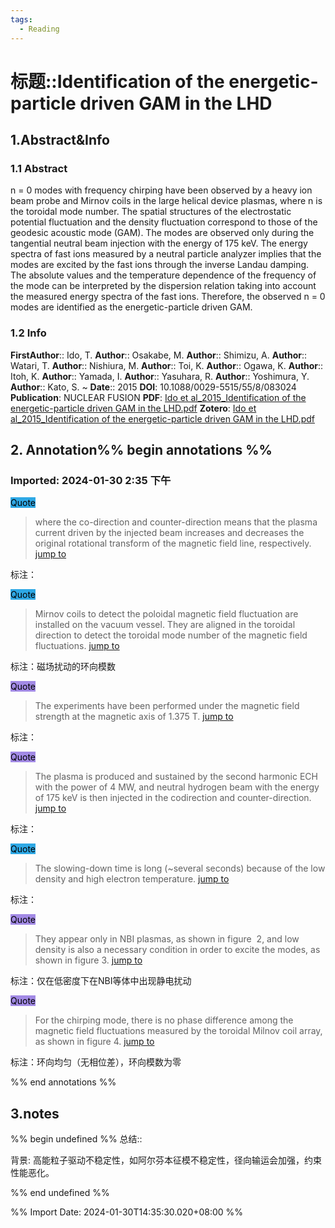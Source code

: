 ```yaml
---
tags:
  - Reading
---
```

# 标题::Identification of the energetic-particle driven GAM in the LHD

## 1.Abstract&Info
### 1.1 Abstract
n = 0 modes with frequency chirping have been observed by a heavy ion beam probe and Mirnov coils in the large helical device plasmas, where n is the toroidal mode number. The spatial structures of the electrostatic potential fluctuation and the density fluctuation correspond to those of the geodesic acoustic mode (GAM). The modes are observed only during the tangential neutral beam injection with the energy of 175 keV. The energy spectra of fast ions measured by a neutral particle analyzer implies that the modes are excited by the fast ions through the inverse Landau damping. The absolute values and the temperature dependence of the frequency of the mode can be interpreted by the dispersion relation taking into account the measured energy spectra of the fast ions. Therefore, the observed n = 0 modes are identified as the energetic-particle driven GAM.

### 1.2 Info
**FirstAuthor**:: Ido, T. 
**Author**:: Osakabe, M. 
**Author**:: Shimizu, A. 
**Author**:: Watari, T. 
**Author**:: Nishiura, M. 
**Author**:: Toi, K. 
**Author**:: Ogawa, K. 
**Author**:: Itoh, K. 
**Author**:: Yamada, I. 
**Author**:: Yasuhara, R. 
**Author**:: Yoshimura, Y. 
**Author**:: Kato, S. 
~
**Date**:: 2015
**DOI**: 10.1088/0029-5515/55/8/083024
**Publication**: NUCLEAR FUSION
**PDF**: [Ido et al_2015_Identification of the energetic-particle driven GAM in the LHD.pdf](file://E:\Zotero\storage\W69L3IFY\Ido%20et%20al_2015_Identification%20of%20the%20energetic-particle%20driven%20GAM%20in%20the%20LHD.pdf)
**Zotero**: [Ido et al_2015_Identification of the energetic-particle driven GAM in the LHD.pdf](zotero://select/library/items/W69L3IFY)


## 2. Annotation%% begin annotations %%


### Imported: 2024-01-30 2:35 下午


<mark style="background-color: #2ea8e5">Quote</mark>
>where the co-direction and counter-direction means that the plasma current driven by the injected beam increases and decreases the original rotational transform of the magnetic field line, respectively. [jump to](zotero://open-pdf/library/items/W69L3IFY?page=3&annotation=T4R5BJ5Q)

标注：

<mark style="background-color: #2ea8e5">Quote</mark>
>Mirnov coils to detect the poloidal magnetic field fluctuation are installed on the vacuum vessel. They are aligned in the toroidal direction to detect the toroidal mode number of the magnetic field fluctuations. [jump to](zotero://open-pdf/library/items/W69L3IFY?page=3&annotation=34N7AKXU)

标注：磁场扰动的环向模数

<mark style="background-color: #a28ae5">Quote</mark>
>The experiments have been performed under the magnetic field strength at the magnetic axis of 1.375 T. [jump to](zotero://open-pdf/library/items/W69L3IFY?page=4&annotation=YSVDGG4V)

标注：

<mark style="background-color: #a28ae5">Quote</mark>
>The plasma is produced and sustained by the second harmonic ECH with the power of 4 MW, and neutral hydrogen beam with the energy of 175 keV is then injected in the codirection and counter-direction. [jump to](zotero://open-pdf/library/items/W69L3IFY?page=4&annotation=B8QZ4CI9)

标注：

<mark style="background-color: #2ea8e5">Quote</mark>
>The slowing-down time is long (~several seconds) because of the low density and high electron temperature. [jump to](zotero://open-pdf/library/items/W69L3IFY?page=4&annotation=S2LNQNG2)

标注：

<mark style="background-color: #a28ae5">Quote</mark>
>They appear only in NBI plasmas, as shown in figure  2, and low density is also a necessary condition in order to excite the modes, as shown in figure 3. [jump to](zotero://open-pdf/library/items/W69L3IFY?page=4&annotation=XNYH4W9G)

标注：仅在低密度下在NBI等体中出现静电扰动

<mark style="background-color: #a28ae5">Quote</mark>
>For the chirping mode, there is no phase difference among the magnetic field fluctuations measured by the toroidal Milnov coil array, as shown in figure 4. [jump to](zotero://open-pdf/library/items/W69L3IFY?page=4&annotation=VFSW379W)

标注：环向均匀（无相位差），环向模数为零



%% end annotations %%

## 3.notes
%% begin undefined %%
总结::

背景: 高能粒子驱动不稳定性，如阿尔芬本征模不稳定性，径向输运会加强，约束性能恶化。

%% end undefined %%

%% Import Date: 2024-01-30T14:35:30.020+08:00 %%
